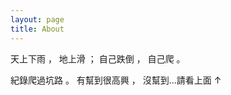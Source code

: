 ```yaml
---
layout: page
title: About
---
```


<p class="message">
天上下雨 ， 地上滑 ；
自己跌倒 ， 自己爬 。

紀錄爬過坑路 。 
有幫到很高興 ， 
沒幫到...請看上面 ↑
</p>

